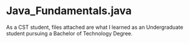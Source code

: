 # Java_Fundamentals.java
As a CST student, files attached are what I learned as an Undergraduate student pursuing a Bachelor of Technology Degree.
